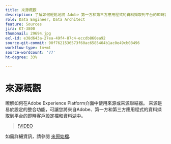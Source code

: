 ```yaml
---
title: 來源概觀
description: 了解如何輕鬆地將 Adobe 第一方和第三方應用程式的資料擷取到平台的即時客戶設定檔和資料湖。
role: Data Engineer, Data Architect
feature: Sources
jira: KT-3800
thumbnail: 29694.jpg
exl-id: e38d643a-27ea-49f4-87c4-eccdb860ea92
source-git-commit: 90f7621536573f60ac6585404b1ac0e49cb08496
workflow-type: tm+mt
source-wordcount: '77'
ht-degree: 33%

---
```


# 來源概觀

瞭解如何在Adobe Experience Platform介面中使用來源或來源聯結器。 來源是易於設定的整合功能，可讓您將來自Adobe、第一方和第三方應用程式的資料擷取到平台的即時客戶設定檔和資料湖中。

>[!VIDEO](https://video.tv.adobe.com/v/29694?quality=12&learn=on)

如需詳細資訊，請參閱 [來原始檔](https://experienceleague.adobe.com/docs/experience-platform/sources/home.html?lang=zh-Hant).
